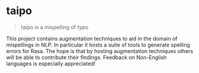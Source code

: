 # taipo

> taipo is a mispelling of typo 

This project contains augmentation techniques to aid in the domain of mispellings
in NLP. In particular it hosts a suite of tools to generate spelling errors for Rasa. 
The hope is that by hosting augmentation techniques others will be able to contribute
their findings. Feedback on Non-English languages is especially appreciated!

